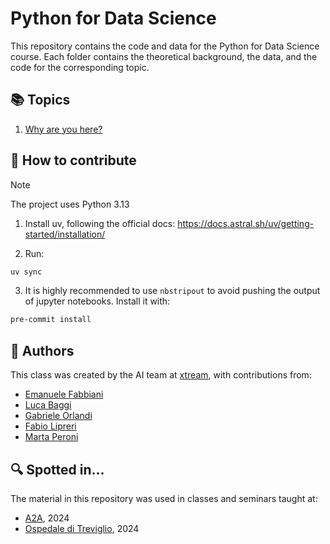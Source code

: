 # Python for Data Science
This repository contains the code and data for the Python for Data Science course.
Each folder contains the theoretical background, the data, and the code for the corresponding topic.

## 📚 Topics
1. [Why are you here?](./01%20-%20Why%20are%20you%20here%3F/README.md)

## 🥂 How to contribute

> [!NOTE]
> The project uses Python 3.13

1. Install uv, following the official docs: https://docs.astral.sh/uv/getting-started/installation/

2. Run:

```bash
uv sync
```

3. It is highly recommended to use `nbstripout` to avoid pushing the output of jupyter notebooks.
   Install it with:

```bash
pre-commit install
```

## 🤗 Authors
This class was created by the AI team at [xtream](https://xtreamers.io), with contributions from:
- [Emanuele Fabbiani](https://www.linkedin.com/in/emanuelefabbiani/)
- [Luca Baggi](https://www.linkedin.com/in/lucabaggi/)
- [Gabriele Orlandi](https://www.linkedin.com/in/gabri-o/)
- [Fabio Lipreri](https://www.linkedin.com/in/fabiolipreri/)
- [Marta Peroni](https://www.linkedin.com/in/peroni-marta-19145499/)

## 🔍 Spotted in...
The material in this repository was used in classes and seminars taught at:

- [A2A](https://www.a2a.it/), 2024
- [Ospedale di Treviglio](https://www.asst-bgovest.it/395.asp), 2024
